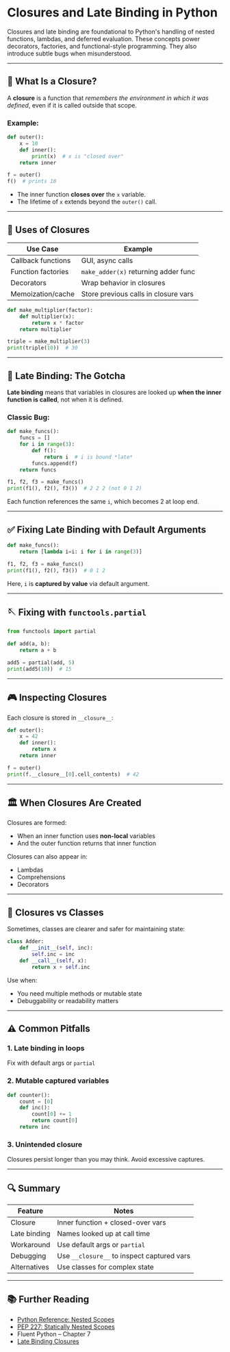 # Closures and Late Binding in Python

Closures and late binding are foundational to Python's handling of nested functions, lambdas, and deferred evaluation. These concepts power decorators, factories, and functional-style programming. They also introduce subtle bugs when misunderstood.

---

## 🐞 What Is a Closure?

A **closure** is a function that *remembers the environment in which it was defined*, even if it is called outside that scope.

### Example:

```python
def outer():
    x = 10
    def inner():
        print(x)  # x is "closed over"
    return inner

f = outer()
f()  # prints 10
```

* The inner function **closes over** the `x` variable.
* The lifetime of `x` extends beyond the `outer()` call.

---

## 🚀 Uses of Closures

| Use Case           | Example                              |
| ------------------ | ------------------------------------ |
| Callback functions | GUI, async calls                     |
| Function factories | `make_adder(x)` returning adder func |
| Decorators         | Wrap behavior in closures            |
| Memoization/cache  | Store previous calls in closure vars |

```python
def make_multiplier(factor):
    def multiplier(x):
        return x * factor
    return multiplier

triple = make_multiplier(3)
print(triple(10))  # 30
```

---

## 🤔 Late Binding: The Gotcha

**Late binding** means that variables in closures are looked up **when the inner function is called**, not when it is defined.

### Classic Bug:

```python
def make_funcs():
    funcs = []
    for i in range(3):
        def f():
            return i  # i is bound *late*
        funcs.append(f)
    return funcs

f1, f2, f3 = make_funcs()
print(f1(), f2(), f3())  # 2 2 2 (not 0 1 2)
```

Each function references the same `i`, which becomes 2 at loop end.

---

## ✅ Fixing Late Binding with Default Arguments

```python
def make_funcs():
    return [lambda i=i: i for i in range(3)]

f1, f2, f3 = make_funcs()
print(f1(), f2(), f3())  # 0 1 2
```

Here, `i` is **captured by value** via default argument.

---

## 🪡 Fixing with `functools.partial`

```python
from functools import partial

def add(a, b):
    return a + b

add5 = partial(add, 5)
print(add5(10))  # 15
```

---

## 🎮 Inspecting Closures

Each closure is stored in `__closure__`:

```python
def outer():
    x = 42
    def inner():
        return x
    return inner

f = outer()
print(f.__closure__[0].cell_contents)  # 42
```

---

## 🏛 When Closures Are Created

Closures are formed:

* When an inner function uses **non-local** variables
* And the outer function returns that inner function

Closures can also appear in:

* Lambdas
* Comprehensions
* Decorators

---

## 🚫 Closures vs Classes

Sometimes, classes are clearer and safer for maintaining state:

```python
class Adder:
    def __init__(self, inc):
        self.inc = inc
    def __call__(self, x):
        return x + self.inc
```

Use when:

* You need multiple methods or mutable state
* Debuggability or readability matters

---

## ⚠️ Common Pitfalls

### 1. Late binding in loops

Fix with default args or `partial`

### 2. Mutable captured variables

```python
def counter():
    count = [0]
    def inc():
        count[0] += 1
        return count[0]
    return inc
```

### 3. Unintended closure

Closures persist longer than you may think. Avoid excessive captures.

---

## 🔍 Summary

| Feature      | Notes                                      |
| ------------ | ------------------------------------------ |
| Closure      | Inner function + closed-over vars          |
| Late binding | Names looked up at call time               |
| Workaround   | Use default args or `partial`              |
| Debugging    | Use `__closure__` to inspect captured vars |
| Alternatives | Use classes for complex state              |

---

## 📚 Further Reading

* [Python Reference: Nested Scopes](https://docs.python.org/3/reference/executionmodel.html#naming-and-binding)
* [PEP 227: Statically Nested Scopes](https://peps.python.org/pep-0227/)
* Fluent Python – Chapter 7
* [Late Binding Closures](https://docs.python-guide.org/writing/gotchas/#late-binding-closures)
